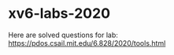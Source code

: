 # xv6-labs-2020
Here are solved questions for lab: https://pdos.csail.mit.edu/6.828/2020/tools.html
